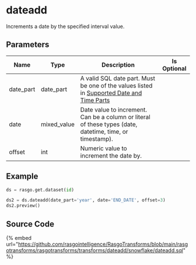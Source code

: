 

# dateadd

Increments a date by the specified interval value.

## Parameters

|   Name    |    Type     |                                                                                            Description                                                                                            | Is Optional |
| --------- | ----------- | ------------------------------------------------------------------------------------------------------------------------------------------------------------------------------------------------- | ----------- |
| date_part | date_part   | A valid SQL date part. Must be one of the values listed in [Supported Date and Time Parts](https://docs.snowflake.com/en/sql-reference/functions-date-time.html#label-supported-date-time-parts)  |             |
| date      | mixed_value | Date value to increment. Can be a column or literal of these types (date, datetime, time, or timestamp).                                                                                          |             |
| offset    | int         | Numeric value to increment the date by.                                                                                                                                                           |             |


## Example

```python
ds = rasgo.get.dataset(id)

ds2 = ds.dateadd(date_part='year', date='END_DATE', offset=3)
ds2.preview()
```

## Source Code

{% embed url="https://github.com/rasgointelligence/RasgoTransforms/blob/main/rasgotransforms/rasgotransforms/transforms/dateadd/snowflake/dateadd.sql" %}


